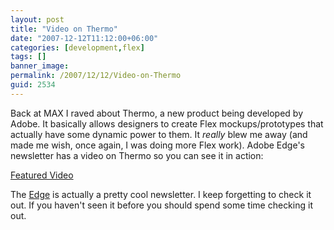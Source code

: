 ```yaml
---
layout: post
title: "Video on Thermo"
date: "2007-12-12T11:12:00+06:00"
categories: [development,flex]
tags: []
banner_image: 
permalink: /2007/12/12/Video-on-Thermo
guid: 2534
---
```


Back at MAX I raved about Thermo, a new product being developed by Adobe. It basically allows designers to create Flex mockups/prototypes that actually have some dynamic power to them. It <i>really</i> blew me away (and made me wish, once again, I was doing more Flex work). Adobe Edge's newsletter has a video on Thermo so you can see it in action:

<a href="http://www.adobe.com/newsletters/edge/december2007/video/index.html">Featured Video</a>

The <a href="http://www.adobe.com/newsletters/edge/december2007/">Edge</a> is actually a pretty cool newsletter. I keep forgetting to check it out. If you haven't seen it before you should spend some time checking it out.